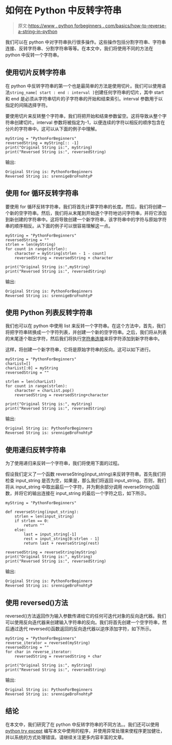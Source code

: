 # 如何在 Python 中反转字符串

> 原文:[https://www . python forbeginners . com/basics/how-to-reverse-a-string-in-python](https://www.pythonforbeginners.com/basics/how-to-reverse-a-string-in-python)

我们可以在 python 中对字符串执行很多操作。这些操作包括分割字符串、字符串连接、反转字符串、分割字符串等等。在本文中，我们将使用不同的方法在 python 中反转一个字符串。

## 使用切片反转字符串

在 python 中反转字符串的第一个也是最简单的方法是使用切片。我们可以使用语法`string_name[ start : end : interval ]`创建任何字符串的切片，其中 start 和 end 是必须从字符串切片的子字符串的开始和结束索引。interval 参数用于以指定的间隔选择字符。

要使用切片来反转整个字符串，我们将把开始和结束参数留空。这将导致从整个字符串创建切片。interval 参数将被指定为-1，以便连续的字符以相反的顺序包含在分片的字符串中。这可以从下面的例子中理解。

```
myString = "PythonForBeginners"
reversedString = myString[:: -1]
print("Original String is:", myString)
print("Reversed String is:", reversedString)
```

输出:

```
Original String is: PythonForBeginners
Reversed String is: srennigeBroFnohtyP
```

## 使用 for 循环反转字符串

要使用 for 循环反转字符串，我们将首先计算字符串的长度。然后，我们将创建一个新的空字符串。然后，我们将从末尾到开始逐个字符地访问字符串，并将它添加到新创建的字符串中。这将导致创建一个新字符串，该字符串中的字符与原始字符串的顺序相反。从下面的例子可以很容易理解这一点。

```
myString = "PythonForBeginners"
reversedString = ""
strlen = len(myString)
for count in range(strlen):
    character = myString[strlen - 1 - count]
    reversedString = reversedString + character

print("Original String is:",myString)
print("Reversed String is:", reversedString)
```

输出:

```
Original String is: PythonForBeginners
Reversed String is: srennigeBroFnohtyP
```

## 使用 Python 列表反转字符串

我们也可以在 python 中使用 list 来反转一个字符串。在这个方法中，首先，我们将把字符串转换成一个字符列表，并创建一个新的空字符串。之后，我们将从列表的末尾逐个取出字符，然后我们将执行[字符串连接](https://www.pythonforbeginners.com/concatenation/string-concatenation-and-formatting-in-python)来将字符添加到新字符串中。

这样，将创建一个新字符串，它将是原始字符串的反向。这可以如下进行。

```
myString = "PythonForBeginners"
charList=[]
charList[:0] = myString
reversedString = ""

strlen = len(charList)
for count in range(strlen):
    character = charList.pop()
    reversedString = reversedString+character

print("Original String is:", myString)
print("Reversed String is:", reversedString) 
```

输出:

```
Original String is: PythonForBeginners
Reversed String is: srennigeBroFnohtyP
```

## 使用递归反转字符串

为了使用递归来反转一个字符串，我们将使用下面的过程。

假设我们定义了一个函数 reverseString(input_string)来反转字符串。首先我们将检查 input_string 是否为空，如果是，那么我们将返回 input_string。否则，我们将从 input_string 中取出最后一个字符，并为剩余部分调用 reverseString()函数，并将它的输出连接在 input_string 的最后一个字符之后，如下所示。

```
myString = "PythonForBeginners"

def reverseString(input_string):
    strlen = len(input_string)
    if strlen == 0:
        return ""
    else:
        last = input_string[-1]
        rest = input_string[0:strlen - 1]
        return last + reverseString(rest)

reversedString = reverseString(myString)
print("Original String is:", myString)
print("Reversed String is:", reversedString)
```

输出:

```
Original String is: PythonForBeginners
Reversed String is: srennigeBroFnohtyP
```

## 使用 reversed()方法

reversed()方法返回作为输入参数传递给它的任何可迭代对象的反向迭代器。我们可以使用反向迭代器来创建输入字符串的反向。我们将首先创建一个空字符串，然后通过迭代 reversed()函数返回的反向迭代器以逆序添加字符，如下所示。

```
myString = "PythonForBeginners"
reverse_iterator = reversed(myString)
reversedString = ""
for char in reverse_iterator:
    reversedString = reversedString + char

print("Original String is:", myString)
print("Reversed String is:", reversedString)
```

输出:

```
Original String is: PythonForBeginners
Reversed String is: srennigeBroFnohtyP
```

## 结论

在本文中，我们研究了在 python 中反转字符串的不同方法。。我们还可以使用 [python try except](https://www.pythonforbeginners.com/error-handling/python-try-and-except) 编写本文中使用的程序，并使用异常处理来使程序更加健壮，并以系统的方式处理错误。请继续关注更多内容丰富的文章。